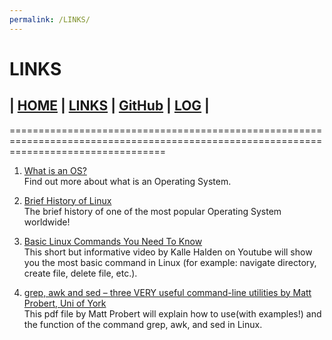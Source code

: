 ```yaml
---
permalink: /LINKS/
---
```


# LINKS
## | [HOME](https://johanesrakatn.github.io/os212/)        | [LINKS](https://johanesrakatn.github.io/os212/LINKS)           | [GitHub](https://github.com/johanesrakatn/os212)  |       [LOG](https://github.com/johanesrakatn/os212/blob/1f49d4b3bea037896301af05fe3cc4ca94b52695/TXT/mylog.txt) |

=======================================================================================================================================
1. [What is an OS?](https://edu.gcfglobal.org/en/computerbasics/understanding-operating-systems/1/)<br>
   Find out more about what is an Operating System.
   

   
2. [Brief History of Linux](https://www.oreilly.com/library/view/running-linux-third/156592469X/ch01s02.html)<br>
   The brief history of one of the most popular Operating System worldwide!



3. [Basic Linux Commands You Need To Know](https://www.youtube.com/watch?v=J2zquYPJbWY)<br>
   This short but informative video by Kalle Halden on Youtube will show you the most basic command in Linux (for example:
   navigate directory, create file, delete file, etc.).



4. [grep, awk and sed – three VERY useful command-line utilities by Matt Probert, Uni of York ](https://www-users.york.ac.uk/~mijp1/teaching/2nd_year_Comp_Lab/guides/grep_awk_sed.pdf)<br>
   This pdf file by Matt Probert will explain how to use(with examples!) and the function of the command grep, awk, and sed in Linux.


